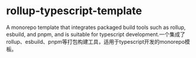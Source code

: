 # rollup-typescript-template
A monorepo template that integrates packaged build tools such as rollup, esbuild, and pnpm, and is suitable for typescript development.一个集成了rollup、esbuild、pnpm等打包构建工具，适用于typescript开发的monorepo模板。
